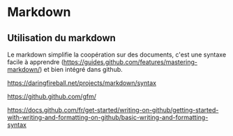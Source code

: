 # Markdown

## Utilisation du markdown
Le markdown simplifie la coopération sur des documents, c'est une syntaxe facile à apprendre (https://guides.github.com/features/mastering-markdown/) et bien intégré dans github.

https://daringfireball.net/projects/markdown/syntax

https://github.github.com/gfm/

https://docs.github.com/fr/get-started/writing-on-github/getting-started-with-writing-and-formatting-on-github/basic-writing-and-formatting-syntax

